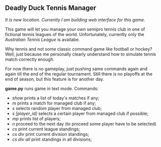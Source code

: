 ## Deadly Duck Tennis Manager

*It is new location.
Currently I am building web interface for this game.*

This game will let you manage your own semipro tennis club in one of fictional tennis leagues of the world. Unfortunately, currently only the  *Australian Tennis League* is availabe.

Why tennis and not some classic command game like football or hockey? Well, just because me personally clearly understand how to simulate tennis match correctly enough.

For now there is no gameplay, just pushing same commands again and again till the end of the regular tournament. Still there is no playoffs at the end of season, but this feature is for another day.

**game.py** runs game in text mode.
Commands:

- *show* prints a list of today's matches if any;
- *m* prints a match for managed club if any;
- *s* selects random player from managed club;
- *s [player_id]* selects a certain player from managed club if possible;
- *mp* prints list of players;
- *n* proceed to the next day (to proceed some player have to be selected)
- *cs* print current league standings;
- *cs div* print current division standings;
- *cs div all* print standings in all divisions;
